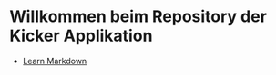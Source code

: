 # Willkommen beim Repository der Kicker Applikation #

* [Learn Markdown](https://bitbucket.org/tutorials/markdowndemo)